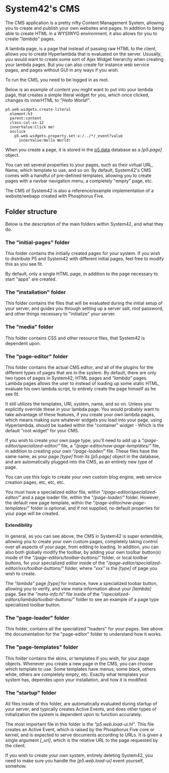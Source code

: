 System42's CMS
========

The CMS application is a pretty nifty Content Management System, allowing you to create and publish your own websites and pages.
In addition to being able to create HTML in a WYSIWYG environment, it also allows for you to create _"lambda"_ pages.

A lambda page, is a page that instead of passing raw HTML to the client, allows you to create Hyperlambda that is evaluated
on the server. Ususally, you would want to create some sort of Ajax Widget hierarchy when creating your lambda pages. But you can
also create for instance web service pages, and pages without GUI in any ways if you wish.

To run the CMS, you need to be logged in as root.

Below is an example of content you might want to put into your lambda page, that creates a simple literal widget for you,
which once clicked, changes its innerHTML to _"Hello World!"_.

```
p5.web.widgets.create-literal
  element:h3
  parent:content
  class:col-xs-12
  innerValue:Click me!
  onclick
    p5.web.widgets.property.set:x:/../*/_event?value
      innerValue:Hello World!
```

When you create a page, it is stored in the [p5.data](/plugins/p5.data/) database as a *[p5.page]* object.

You can set several properties to your pages, such as their virtual URL, Name, which template to use, and so on. By default, System42's 
CMS comes with a handful of pre-defined templates, allowing you to create pages with a navbar navigation menu, a completely "empty" 
page, etc.

The CMS of System42 is also a reference/example implementation of a website/webapp created with Phosphorus Five.

## Folder structure

Below is the description of the main folders within System42, and what they do.

### The "initial-pages" folder

This folder contains the initially created pages for your system. If you wish to distribute P5 and System42 with different initial
pages, feel free to modify this as you see fit.

By default, only a single HTML page, in addition to the page necessary to start "apps" are created.

### The "installation" folder

This folder contains the files that will be evaluated during the initial setup of your server, and guides you through setting up a
server salt, root password, and other things necessary to "initialize" your server.

### The "media" folder

This folder contains CSS and other resource files, that System42 is dependent upon.

### The "page-editor" folder

This folder contains the actual CMS editor, and all of the plugins for the different types of pages that are in the system.
By default, there are only two types of pages in System42; HTML pages and _"lambda"_ pages. Lambda pages allows the user to instead
of loading up some static HTML, evaluate his own lambda script, to entirely create the page himself as he see fit. 

It still utilizes the templates, URL system, name, and so on. Unless you explicitly override these in your lambda page. You would
probably want to take advantage of these features, if you create your own lambda pages, which means making sure whatever widgets
you load into your page, using Hyperlambda, should be loaded within the "container" widget - Which is the default "root widget"
for your CMS.

If you wish to create your own page type, you'll need to add up a _"/page-editor/specialized-editor/"_ file, 
a _"/page-editor/new-page-templates/"_ file, in addition to creating your own _"/page-loader/"_ file. These files have the same name,
as your page *[type]* from its *[p5.page]* object in the database, and are automatically plugged into the CMS, as an entirely new
type of page.

You can use this logic to create your own custom blog engine, web service creation pages, etc, etc, etc.

You must have a specialized editor file, within _"/page-editor/specialized-editor/"_ and a page loader file, within 
the _"/page-loader/"_ folder. However, the default new page template, within the _"/page-editor/new-page-templates/"_ folder is optional,
and if not supplied, no default properties for your page will be created.

#### Extendibility

In general, as you can see above, the CMS in System42 is super extendible, allowing you to create your own custom pages, completely
taking control over all aspects of your page, from editing to loading. In addition, you can also both globally modify the toolbar,
by adding your own toolbar button(s) inside of the _"/page-editors/toolbar-buttons/"_ folder, or local toolbar buttons, for your 
specialized editor inside of the _"/page-editor/specialized-editor/xxx/toolbar-buttons/"_ folder, where _"xxx"_ is the *[type]* of
page you wish to create.

The _"lambda"_ page *[type]* for instance, have a specialized toobar button, allowing you to verify, and view meta information about 
your *[lambda]* page. See the _"meta-info.hl"_ file inside of the _"/specialized-editors/lambda/toolbar-buttons/"_ folder to see an 
example of a page type specialized toolbar button.

### The "page-loader" folder

This folder, contains all the specialized "loaders" for your pages. See above the documentation for the "page-editor" folder to
understand how it works.

### The "page-templates" folder

This folder contains the skins, or templates if you wish, for your page objects. Whenever you create a new page in the CMS,
you can choose which template to use. Some templates have menus, some black, others white, others are completely empty, etc.
Exactly what templates your system has, dependes upon your installation, and how it is modified.

### The "startup" folder

All files inside of this folder, are automatically evaluated during startup of your server, and typically creates Active Events, 
and does other types of initialization the system is dependent upon to function accurately.

The most important file in this folder is the _"p5.web.load-ui.hl"_. This file creates an Active Event, which is raised by the
Phosphorus Five core or kernel, and is expected to serve documents according to URLs. It is given a single argument *[_url]*, 
which is the relative URL to the page requested by the client.

If you wish to create your own system, entirely deleting System42, you need to make sure you handle the *[p5.web.load-ui]* event
yourself, somehow.


